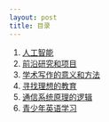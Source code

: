 ```yaml
---
layout: post
title: 目录
---
```


1. [人工智能](ai)
2. [前沿研究和项目](project)
5. [学术写作的意义和方法](write)
6. [寻找理想的教育](edu)
3. [通信系统原理的逻辑](comm)
4. [青少年英语学习](english)
<!-- 5. [离散数学](dm) -->

<br/>

<!-- cd /Users/yishuai/Documents/Website/book/book -->
<!-- jekyll serve --trace -->

<!-- cd /Users/yishuai/.gem/ruby/3.1.2/gems/web/webrick-1.7.0 -->
<!-- bundle add webrick -->